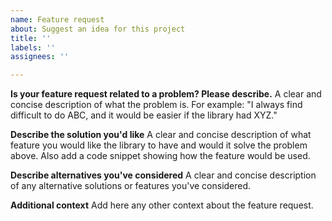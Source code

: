 ```yaml
---
name: Feature request
about: Suggest an idea for this project
title: ''
labels: ''
assignees: ''

---
```


**Is your feature request related to a problem? Please describe.**
A clear and concise description of what the problem is. For example: "I always find difficult to do ABC, and it would be easier if the library had XYZ."

**Describe the solution you'd like**
A clear and concise description of what feature you would like the library to have and would it solve the problem above. Also add a code snippet showing how the feature would be used.

**Describe alternatives you've considered**
A clear and concise description of any alternative solutions or features you've considered.

**Additional context**
Add here any other context about the feature request.
